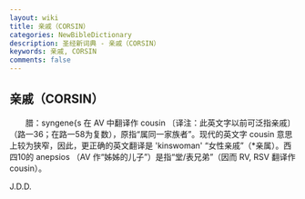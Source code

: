 ```yaml
---
layout: wiki
title: 亲戚（CORSIN）
categories: NewBibleDictionary
description: 圣经新词典 - 亲戚（CORSIN）
keywords: 亲戚, CORSIN
comments: false
---
```


## 亲戚（CORSIN）

　　腊：syngene{s 在 AV 中翻译作 cousin 〔译注：此英文字以前可泛指亲戚〕（路一36；在路一58为复数），原指“属同一家族者”。现代的英文字 cousin 意思上较为狭窄，因此，更正确的英文翻译是 'kinswoman' “女性亲戚”（*亲属）。西四10的 anepsios （AV 作“姊姊的儿子”）是指“堂/表兄弟”（因而 RV, RSV 翻译作 cousin）。

J.D.D.






